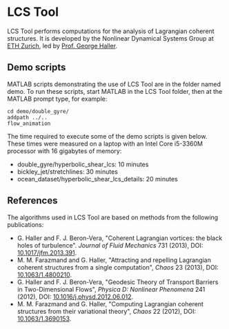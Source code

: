 LCS Tool
========

LCS Tool performs computations for the analysis of Lagrangian coherent structures. It is developed by the Nonlinear Dynamical Systems Group at [ETH Zurich](http://ETHZ.CH), led by [Prof. George Haller](http://GeorgeHaller.COM).

Demo scripts
------------

MATLAB scripts demonstrating the use of LCS Tool are in the folder named demo. To run these scripts, start MATLAB in the LCS Tool folder, then at the MATLAB prompt type, for example:

	cd demo/double_gyre/
	addpath ../..
	flow_animation

The time required to execute some of the demo scripts is given below. These times were measured on a laptop with an Intel Core i5-3360M processor with 16 gigabytes of memory:

- double\_gyre/hyperbolic\_shear\_lcs: 10 minutes
- bickley\_jet/stretchlines: 30 minutes
- ocean\_dataset/hyperbolic\_shear\_lcs\_details: 20 minutes

References
----------

The algorithms used in LCS Tool are based on methods from the following publications:

- G. Haller and F. J. Beron-Vera, "Coherent Lagrangian vortices: the black holes of turbulence". _Journal of Fluid Mechanics_ 731 (2013), DOI: [10.1017/jfm.2013.391](http://dx.doi.org/10.1017/jfm.2013.391).
- M. M. Farazmand and G. Haller, "Attracting and repelling Lagrangian coherent structures from a single computation", _Chaos_ 23 (2013), DOI: [10.1063/1.4800210](http://dx.doi.org/10.1063/1.4800210).
- G. Haller and F. J. Beron-Vera, "Geodesic Theory of Transport Barriers in Two-Dimensional Flows", _Physica D: Nonlinear Phenomena_ 241 (2012), DOI: [10.1016/j.physd.2012.06.012](http://dx.doi.org/10.1016/j.physd.2012.06.012).
- M. M. Farazmand and G. Haller, "Computing Lagrangian coherent structures from their variational theory", _Chaos_ 22 (2012), DOI: [10.1063/1.3690153](http://dx.doi.org/10.1063/1.3690153).
